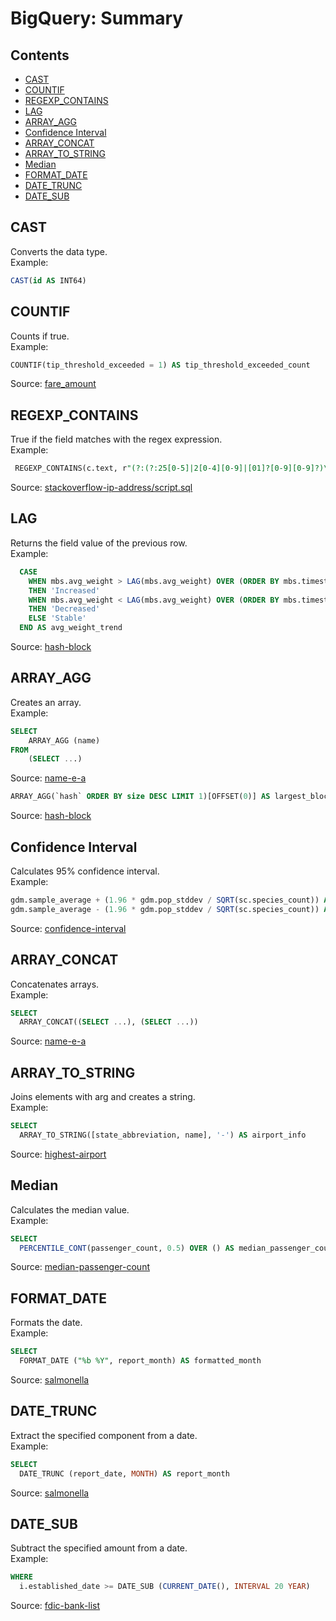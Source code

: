 BigQuery: Summary
================================

## Contents

  - [CAST](#cast)
  - [COUNTIF](#countif)
  - [REGEXP_CONTAINS](#regexp_contains)
  - [LAG](#lag)
  - [ARRAY_AGG](#array_agg)
  - [Confidence Interval](#confidence-interval)
  - [ARRAY_CONCAT](#array_concat)
  - [ARRAY_TO_STRING](#array_to_string)
  - [Median](#median)
  - [FORMAT_DATE](#format_date)
  - [DATE_TRUNC](#date_trunc)
  - [DATE_SUB](#date_sub)

## CAST

Converts the data type.<br />
Example:

```sql
CAST(id AS INT64)
```

## COUNTIF

Counts if true.<br />
Example:

```sql
COUNTIF(tip_threshold_exceeded = 1) AS tip_threshold_exceeded_count
```
Source: [fare_amount](https://github.com/easai/fare-amount/blob/main/script.sql)

## REGEXP_CONTAINS

True if the field matches with the regex expression.<br />
Example:

```sql
 REGEXP_CONTAINS(c.text, r"(?:(?:25[0-5]|2[0-4][0-9]|[01]?[0-9][0-9]?)\.){3}(?:25[0-5]|2[0-4][0-9]|[01]?[0-9][0-9]?)")
 ```
Source: [stackoverflow-ip-address/script.sql](https://github.com/easai/stackoverflow-ip-address/blob/main/script.sql)

## LAG

Returns the field value of the previous row.<br />
Example:

```sql
  CASE 
    WHEN mbs.avg_weight > LAG(mbs.avg_weight) OVER (ORDER BY mbs.timestamp_month)
    THEN 'Increased'
    WHEN mbs.avg_weight < LAG(mbs.avg_weight) OVER (ORDER BY mbs.timestamp_month)
    THEN 'Decreased'
    ELSE 'Stable'
  END AS avg_weight_trend
 ```
Source: [hash-block](https://github.com/easai/hash-block/blob/main/script.sql)

## ARRAY_AGG

Creates an array.<br />
Example:

```sql
SELECT
    ARRAY_AGG (name)
FROM
    (SELECT ...)
```
Source: [name-e-a](https://github.com/easai/name-e-a/blob/main/script.sql)

```sql
ARRAY_AGG(`hash` ORDER BY size DESC LIMIT 1)[OFFSET(0)] AS largest_block_hash
 ```
Source: [hash-block](https://github.com/easai/hash-block/blob/main/script.sql)

## Confidence Interval

Calculates 95% confidence interval.<br />
Example:

```sql
gdm.sample_average + (1.96 * gdm.pop_stddev / SQRT(sc.species_count)) AS upper_bound,
gdm.sample_average - (1.96 * gdm.pop_stddev / SQRT(sc.species_count)) AS lower_bound
```
Source: [confidence-interval](https://github.com/easai/confidence-interval/blob/main/script.sql)

## ARRAY_CONCAT

Concatenates arrays.<br />
Example:

```sql
SELECT
  ARRAY_CONCAT((SELECT ...), (SELECT ...)) 
```
Source: [name-e-a](https://github.com/easai/name-e-a/blob/main/script.sql)

## ARRAY_TO_STRING

Joins elements with arg and creates a string.<br />
Example:

```sql
SELECT
  ARRAY_TO_STRING([state_abbreviation, name], '-') AS airport_info
```
Source: [highest-airport](https://github.com/easai/highest-airport/blob/main/script.sql)

## Median

Calculates the median value.<br />
Example:

```sql
SELECT
  PERCENTILE_CONT(passenger_count, 0.5) OVER () AS median_passenger_count
```
Source: [median-passenger-count](https://github.com/easai/median-passenger-count/blob/main/script.sql)


## FORMAT_DATE

Formats the date.<br />
Example:

```sql
SELECT
  FORMAT_DATE ("%b %Y", report_month) AS formatted_month
```
Source: [salmonella](https://github.com/easai/salmonella/blob/main/script.sql)


## DATE_TRUNC

Extract the specified component from a date.<br />
Example:

```sql
SELECT
  DATE_TRUNC (report_date, MONTH) AS report_month
```
Source: [salmonella](https://github.com/easai/salmonella/blob/main/script.sql)


## DATE_SUB

Subtract the specified amount from a date.<br />
Example:

```sql
WHERE
  i.established_date >= DATE_SUB (CURRENT_DATE(), INTERVAL 20 YEAR)
```
Source: [fdic-bank-list](https://github.com/easai/fdic-bank-list/blob/main/script.sql)

